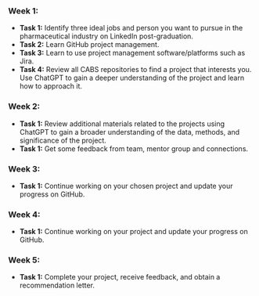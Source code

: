 ### Week 1:
- **Task 1:** Identify three ideal jobs and person you want to pursue in the pharmaceutical industry on LinkedIn post-graduation. 
- **Task 2:** Learn GitHub project management.
- **Task 3:** Learn to use project management software/platforms such as Jira.
- **Task 4:** Review all CABS repositories to find a project that interests you. Use ChatGPT to gain a deeper understanding of the project and learn how to approach it.

### Week 2:

- **Task 1:** Review additional materials related to the projects using ChatGPT to gain a broader understanding of the data, methods, and significance of the project.
- **Task 1:** Get some feedback from team, mentor group and connections. 
  
### Week 3:
- **Task 1:** Continue working on your chosen project and update your progress on GitHub.

### Week 4:
- **Task 1:** Continue working on your project and update your progress on GitHub.

### Week 5:
- **Task 1:** Complete your project, receive feedback, and obtain a recommendation letter.
